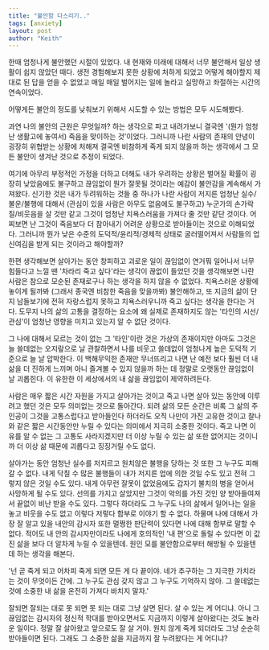 ```yaml
---
title: "불안함 다스리기.."
tags: [anxiety]
layout: post
author: "Keith"
---
```


한때 엄청나게 불안했던 시절이 있었다. 내 현재와 미래에 대해서 너무 불안해서 일상 생활이 쉽지 않았던 때다. 생전 경험해보지 못한 상황에 처하게 되었고 어떻게 해야할지 제대로 된 답을 얻을 수 없었고 매일 매일 벌어지는 일에 놀라고 실망하고 좌절하는 시간의 연속이었다.

어떻게든 불안의 정도를 낮춰보기 위해서 시도할 수 있는 방법은 모두 시도해봤다. 

과연 나의 불안의 근원은 무엇일까? 하는 생각으로 파고 내려가보니 결국엔 '(뭔가 엄청난 생활고에 놓여서) 죽음을 맞이하는 것'이었다. 그러니까 나란 사람의 존재의 안녕이 굉장히 위협받는 상황에 처해져 결국엔 비참하게 죽게 되지 않을까 하는 생각에서 그 모든 불안이 생겨난 것으로 추정이 되었다.

여기에 아무리 부정적인 가정을 더하고 더해도 내가 우려하는 상황은 벌어질 확률이 굉장히 낮았음에도 불구하고 끊임없이 뭔가 잘못될 것이라는 예감이 불안감을 계속해서 가져왔다. 신기한 것은 내가 두려워하는 것들 중 하나가 나란 사람이 저지른 엄청난 실수/불운/불행에 대해서 (관심이 있을 사람은 아무도 없음에도 불구하고) 누군가의 손가락질/비웃음을 살 것만 같고 그것이 엄청난 치욕스러움을 가져다 줄 것만 같단 것이다. 어찌보면 난 그것이 죽음보다 더 참아내기 어려운 상황으로 받아들이는 것으로 이해되었다. 그러니까 뭔가 낮은 수준의 도덕적/윤리적/경제적 상태로 굴러떨어져서 사람들의 업신여김을 받게 되는 것이라고 해야할까?

한편 생각해보면 살아가는 동안 창피하고 괴로운 일이 끊임없이 연거풔 일어나서 너무 힘들다고 느낄 땐 '차라리 죽고 싶다'라는 생각이 끊없이 들었던 것을 생각해보면 나란 사람은 참으로 모순된 존재로구나 하는 생각을 하지 않을 수 없었다. 치욕스러운 상황에 놓이게 될까봐 (그래서 종국엔 비참한 죽음을 맞을까봐) 불안해하고, 또 지금의 삶이 단지 남들보기에 전혀 자랑스럽지 못하고 치욕스러우니까 죽고 싶다는 생각을 한다는 거다. 도무지 나의 삶의 고통을 결정하는 요소에 왜 실제로 존재하지도 않는 '타인의 시선/관심'이 엄청난 영향을 미치고 있는지 알 수 없단 것이다. 

그 나에 대해서 모르는 것이 없는 그 '타인'이란 것은 가상의 존재이지만 아마도 그것은 늘 쓸데없는 오지랖으로 날 관찰하면서 나를 비웃고 쓸데없이 엄청나게 높은 도덕적 기준으로 늘 날 압박한다. 이 백해무익한 존재만 무너뜨리고 나면 난 예전 보다 훨씬 더 내 삶을 더 진하게 느끼며 아니 즐겨볼 수 있지 않을까 하는 데 정말로 오랫동안 끊임없이 날 괴롭힌다. 이 유한한 이 세상에서의 내 삶을 끊임없이 제약하려든다.

사람은 매우 짧은 시간 자원을 가지고 살아가는 것이고 죽고 나면 살아 있는 동안에 이루려고 했던 것은 모두 의미없는 것으로 돌아간다. 되려 삶의 모든 순간은 비록 그 삶의 주인공이 그것을 고통스럽다고 받아들인다 하더라도 오직 나만이 가진 고유한 것이고 찰나와 같은 짧은 시간동안만 누릴 수 있다는 의미에서 지극히 소중한 것이다. 죽고 나면 이유를 알 수 없는 그 고통도 사라지겠지만 더 이상 누릴 수 있는 삶 또한 없어지는 것이니까 더 이상 삶 때문에 괴롭다고 징징거릴 수도 없다.

살아가는 동안 엄청난 실수를 저지르고 원치않은 불행을 당하는 것 또한 그 누구도 피해갈 수 없다. 내게 닥칠 수 많은 불행들이 내가 저지른 업에 의한 것일 수도 있고 전혀 그렇지 않은 것일 수도 있다. 내게 아무런 잘못이 없었음에도 갑자기 불치의 병을 얻어서 사망하게 될 수도 있다. 선의를 가지고 살았지만 그것이 악의를 가진 것인 양 받아들여져서 끝없이 비난 받을 수도 있다. 그렇다 하더라도 그 누구도 나의 삶에서 일어나는 일을 놓고 비웃을 수도 없고 이렇다 저렇다 함부로 이야기 할 수 없다. 하물며 나에 대해서 가장 잘 알고 있을 내안의 감시자 또한 멀쩡한 판단력이 있다면 나에 대해 함부로 말할 수 없다. 적어도 내 안의 감시자만이라도 나에게 호의적인 '내 편'으로 돌릴 수 있다면 이 값진 삶을 보다 더 알차게 누릴 수 있을텐데. 원인 모를 불안함으로부터 해방될 수 있을텐데 하는 생각을 해본다.

'넌 곧 죽게 되고 어차피 죽게 되면 모든 게 다 끝이야. 네가 추구하는 그 지극한 가치라는 것이 무엇이든 간에. 그 누구도 관심 갖지 않고 그 누구도 기억하지 않아. 그 쓸데없는 것에 소중한 내 삶을 온전히 가져다 바치지 말자.'

잘되면 잘되는 대로 못 되면 못 되는 대로 그냥 살면 된다. 살 수 있는 게 어디냐. 아니 그 끊임없는 감시자의 정신적 학대를 받아오면서도 지금까지 이렇게 살아왔다는 것도 놀라운 일이다. 정말 잘 살아왔고 앞으로도 잘 살 거야. 원치 않게 죽게 되더라도 그냥 순순히 받아들이면 된다. 그래도 그 소중한 삶을 지금까지 잘 누려왔다는 게 어디냐?